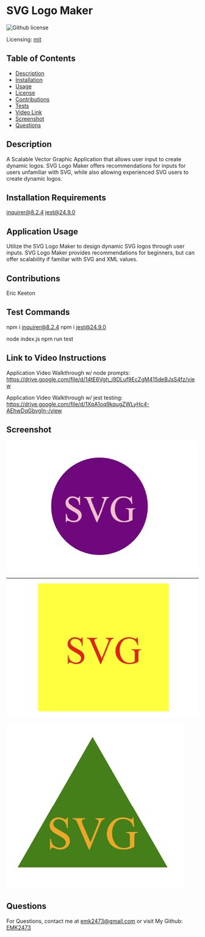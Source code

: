 
  # SVG Logo Maker
  ![Github license](https://img.shields.io/badge/mit-blue.svg)
 
 Licensing: [mit](https://choosealicense.com/licenses/mit/)
  
  ## Table of Contents

  - [Description](#description)
  - [Installation](#installation-requirements)
  - [Usage](#application-usage)
  - [License](#licensing-information)
  - [Contributions](#contributions)
  - [Tests](#tests-commands)
  - [Video Link](#link-to-video-instructions)
  - [Screenshot](#screenshot)
  - [Questions](#questions)

  ## Description
  A Scalable Vector Graphic Application that allows user input to create dynamic logos. SVG Logo Maker offers recommendations for inputs for users unfamiliar with SVG, while also allowing experienced SVG users to create dynamic logos.

  ## Installation Requirements
  inquirer@8.2.4
  jest@24.9.0

  ## Application Usage
  Utilize the SVG Logo Maker to design dynamic SVG logos through user inputs. SVG Logo Maker provides recommendations for beginners, but can offer scalability if familiar with SVG and XML values.
  
  ## Contributions
  Eric Keeton

  ## Test Commands
  npm i inquirer@8.2.4
  npm i jest@24.9.0
  
  node index.js
  npm run test

  ## Link to Video Instructions
  Application Video Walkthrough w/ node prompts:
  https://drive.google.com/file/d/14tE6Vgh_i9DLuf9EcZgM415deBJsS4fz/view
  
  Application Video Walkthrough w/ jest testing:
  https://drive.google.com/file/d/1XqA1oq9kqugZWLyHc4-AEhwDqGbvgIn-/view

  ## Screenshot
  ![screenshot of circle logo](./examples/exampleLogoCircle.png)

  ![screenshot of square logo](./examples/exampleLogoSquare.png)

  ![screenshot of triangle logo](./examples/exampleLogoTriangle.png)

  ## Questions
  For Questions, contact me at emk2473@gmail.com or visit My Github: [EMK2473](https://github.com/EMK2473)

